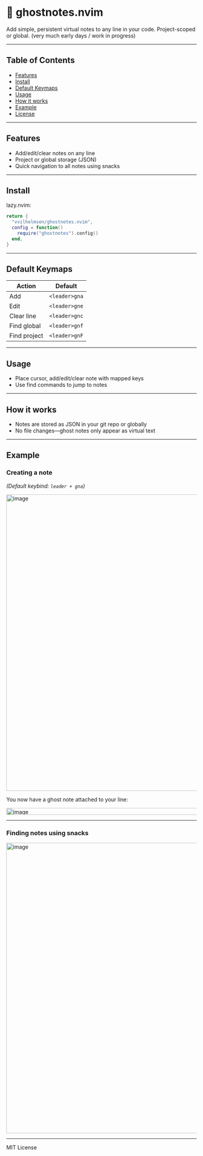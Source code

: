 # 👻 ghostnotes.nvim

Add simple, persistent virtual notes to any line in your code. Project-scoped or global.
(very much early days / work in progress)

---
## Table of Contents

- [Features](#features)
- [Install](#install)
- [Default Keymaps](#default-keymaps)
- [Usage](#usage)
- [How it works](#how-it-works)
- [Example](#example)
- [License](#mit-license)

---

## Features

- Add/edit/clear notes on any line
- Project or global storage (JSON)
- Quick navigation to all notes using snacks

---
## Install

lazy.nvim:

```lua
return {
  "vvilhelmsen/ghostnotes.nvim",
  config = function()
    require("ghostnotes").config()
  end,
}
````

---

## Default Keymaps

| Action       | Default       |
| ------------ | ------------- |
| Add          | `<leader>gna` |
| Edit         | `<leader>gne` |
| Clear line   | `<leader>gnc` |
| Find global  | `<leader>gnf` |
| Find project | `<leader>gnF` |

---

## Usage

* Place cursor, add/edit/clear note with mapped keys
* Use find commands to jump to notes

---

## How it works

* Notes are stored as JSON in your git repo or globally
* No file changes—ghost notes only appear as virtual text

---

## Example

### Creating a note
*(Default keybind: `leader + gna`)*

<img width="1032" height="782" alt="image" src="https://github.com/user-attachments/assets/4b76c022-c776-4d05-a3d7-6c16451f30b9" />

You now have a ghost note attached to your line:

<img width="733" height="18" alt="image" src="https://github.com/user-attachments/assets/1e7f8cb6-6435-4473-9edf-79cb10a8937c" />

---

### Finding notes using snacks

<img width="1026" height="766" alt="image" src="https://github.com/user-attachments/assets/a91445cd-f571-47fa-8043-53390e26ec86" />


---

MIT License
